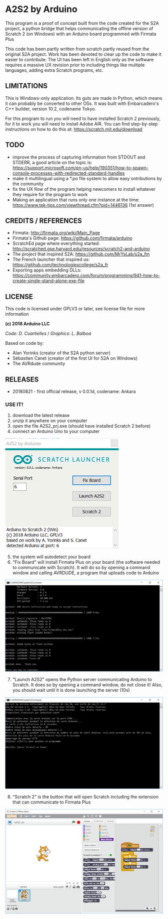 # A2S2 by Arduino

This program is a proof of concept built from the code created for the
S2A project, a python bridge that helps communicating the offline version
of Scratch 2 (on Windows) with an Arduino board programmed with Firmata Plus

This code has been partly written from scratch partly reused from the
original S2A project. Work has been devoted to clear up the code to make
it easier to contribute. The UI has been left in English only as the
software requires a massive UX revision prior to including things like
multiple languages, adding extra Scratch programs, etc.

## LIMITATIONS

This is Windows-only application. Its guts are made in Python, which means it
can probably be converted to other OSs. It was built with Embarcadero's C++
builder, version 10.2, codename Tokyo.

For this program to run you will need to have installed Scratch 2 previously,
for it to work you will need to install Adobe AIR. You can find step-by-step
instructions on how to do this at: https://scratch.mit.edu/download

## TODO
* improve the process of capturing information from STDOUT and STDERR, a good article on the topic is: https://support.microsoft.com/en-us/help/190351/how-to-spawn-console-processes-with-redirected-standard-handles
* make it multilingual using a *.po file system to allow easy ontributions by the community
* fix the UX flow of the program helping newcomers to install whatever they require for the program to work
* Making an application that runs only one instance at the time: https://www.tek-tips.com/viewthread.cfm?qid=1446136 (1st answer)

## CREDITS / REFERENCES
* Firmata: http://firmata.org/wiki/Main_Page
* Firmata's Github page: https://github.com/firmata/arduino
* ScratchEd page where everything started: http://scratched.gse.harvard.edu/resources/scratch2-and-arduino
* The project that inspired S2A: https://github.com/MrYsLab/s2a_fm
* The French launcher that inspired us: https://github.com/technologiescollege/s2a_fr
* Exporting apps embedding DLLs: https://community.embarcadero.com/forum/programming/941-how-to-create-single-stand-alone-exe-file

## LICENSE

This code is licensed under GPLV3 or later, see license file for more information

**(c) 2018 Arduino LLC**

*Code: D. Cuartielles* / *Graphics: L. Balboa*

Based on code by:
* Alan Yorinks (creator of the S2A python server)
* Sébastien Canet (creator of the first UI for S2A on Windows)
* The AVRdude community

## RELEASES

* 20180821 - first official release, v 0.0.1d, codename: Ankara

### USE IT!

1) download the latest release
2) unzip it anywhere on your computer
3) open the file A2S2_prj.exe (should have installed Scratch 2 before)
4) connect an Arduino Uno to your computer

![A2S2 user interface](https://github.com/arduino/A2S2/raw/master/doc/img/A2S2_UI.PNG "A2S2 user interface")

5) the system will autodetect your board
6) "Fix Board" will install Firmata Plus on your board (the software needed to communicate with Scratch). It will do so by opening a command window and calling AVRDUDE, a program that uploads code to Arduino

![AVRDUDE programming Arduino](https://github.com/arduino/A2S2/raw/master/doc/img/AVRDUDE.PNG "command window programming an Arduino Uno with Firmata Plus")

7) "Launch A2S2" opens the Python server communicating Arduino to Scratch. It does so by opening a command window, do not close it! Also, you should wait until it is done launching the server (10s)

![S2A Python server](https://github.com/arduino/A2S2/raw/master/doc/img/S2A.PNG "S2A Python server in action")

8) "Scratch 2" is the button that will open Scratch including the extension that can communicate to Firmata Plus

![Scratch 2](https://github.com/arduino/A2S2/raw/master/doc/img/Scratch.PNG "Scratch 2 with a blink example running on an Arduino Uno")

